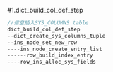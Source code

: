 #1.dict_build_col_def_step

```cpp
//信息插入SYS_COLUMNS table
dict_build_col_def_step
--dict_create_sys_columns_tuple
--ins_node_set_new_row
----ins_node_create_entry_list
------row_build_index_entry
----row_ins_alloc_sys_fields

```